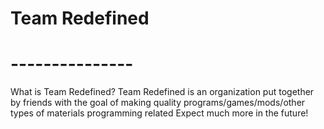 # Team Redefined
# ---------------

What is Team Redefined? 
Team Redefined is an organization put together by friends with the goal of making quality programs/games/mods/other types of materials programming related
Expect much more in the future!